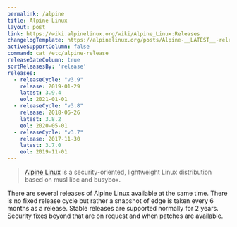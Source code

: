 ```yaml
---
permalink: /alpine
title: Alpine Linux
layout: post
link: https://wiki.alpinelinux.org/wiki/Alpine_Linux:Releases
changelogTemplate: https://alpinelinux.org/posts/Alpine-__LATEST__-released.html
activeSupportColumn: false
command: cat /etc/alpine-release
releaseDateColumn: true
sortReleasesBy: 'release'
releases:
  - releaseCycle: "v3.9"
    release: 2019-01-29
    latest: 3.9.4
    eol: 2021-01-01
  - releaseCycle: "v3.8"
    release: 2018-06-26
    latest: 3.8.2
    eol: 2020-05-01
  - releaseCycle: "v3.7"
    release: 2017-11-30
    latest: 3.7.0
    eol: 2019-11-01
---
```


> [Alpine Linux](https://alpinelinux.org/) is a security-oriented, lightweight Linux distribution based on musl libc and busybox.

There are several releases of Alpine Linux available at the same time. There is no fixed release cycle but rather a snapshot of edge is taken every 6 months as a release. Stable releases are supported normally for 2 years. Security fixes beyond that are on request and when patches are available.
